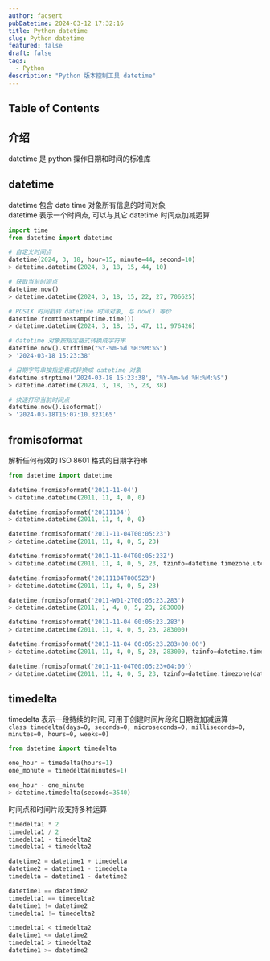 ```yaml
---
author: facsert
pubDatetime: 2024-03-12 17:32:16
title: Python datetime
slug: Python datetime
featured: false
draft: false
tags:
  - Python
description: "Python 版本控制工具 datetime"
---
```


## Table of Contents

## 介绍

datetime 是 python 操作日期和时间的标准库  

## datetime

datetime 包含 date time 对象所有信息的时间对象  
datetime 表示一个时间点, 可以与其它 datetime 时间点加减运算  



```py
import time
from datetime import datetime

# 自定义时间点
datetime(2024, 3, 18, hour=15, minute=44, second=10)
> datetime.datetime(2024, 3, 18, 15, 44, 10)

# 获取当前时间点
datetime.now()
> datetime.datetime(2024, 3, 18, 15, 22, 27, 706625)

# POSIX 时间戳转 datetime 时间对象, 与 now() 等价
datetime.fromtimestamp(time.time())
> datetime.datetime(2024, 3, 18, 15, 47, 11, 976426)

# datetime 对象按指定格式转换成字符串
datetime.now().strftime("%Y-%m-%d %H:%M:%S")
> '2024-03-18 15:23:38'

# 日期字符串按指定格式转换成 datetime 对象
datetime.strptime('2024-03-18 15:23:38', "%Y-%m-%d %H:%M:%S")
> datetime.datetime(2024, 3, 18, 15, 23, 38)

# 快速打印当前时间点
datetime.now().isoformat()
> '2024-03-18T16:07:10.323165'
```


## fromisoformat

解析任何有效的 ISO 8601 格式的日期字符串  

```py
from datetime import datetime

datetime.fromisoformat('2011-11-04')
> datetime.datetime(2011, 11, 4, 0, 0)

datetime.fromisoformat('20111104')
> datetime.datetime(2011, 11, 4, 0, 0)

datetime.fromisoformat('2011-11-04T00:05:23')
> datetime.datetime(2011, 11, 4, 0, 5, 23)

datetime.fromisoformat('2011-11-04T00:05:23Z')
> datetime.datetime(2011, 11, 4, 0, 5, 23, tzinfo=datetime.timezone.utc)

datetime.fromisoformat('20111104T000523')
> datetime.datetime(2011, 11, 4, 0, 5, 23)

datetime.fromisoformat('2011-W01-2T00:05:23.283')
> datetime.datetime(2011, 1, 4, 0, 5, 23, 283000)

datetime.fromisoformat('2011-11-04 00:05:23.283')
> datetime.datetime(2011, 11, 4, 0, 5, 23, 283000)

datetime.fromisoformat('2011-11-04 00:05:23.283+00:00')
> datetime.datetime(2011, 11, 4, 0, 5, 23, 283000, tzinfo=datetime.timezone.utc)

datetime.fromisoformat('2011-11-04T00:05:23+04:00')   
> datetime.datetime(2011, 11, 4, 0, 5, 23, tzinfo=datetime.timezone(datetime.timedelta(seconds=14400)))
```

## timedelta

timedelta 表示一段持续的时间, 可用于创建时间片段和日期做加减运算  
`class timedelta(days=0, seconds=0, microseconds=0, milliseconds=0, minutes=0, hours=0, weeks=0)`  

```py
from datetime import timedelta

one_hour = timedelta(hours=1)
one_monute = timedelta(minutes=1)

one_hour - one_minute
> datetime.timedelta(seconds=3540)
```

时间点和时间片段支持多种运算  

```py
timedelta1 * 2
timedelta1 / 2
timedelta1 - timedelta2
timedelta1 + timedelta2

datetime2 = datetime1 + timedelta
datetime2 = datetime1 - timedelta
timedelta = datetime1 - datetime2

datetime1 == datetime2
timedelta1 == timedelta2
datetime1 != datetime2
timedelta1 != timedelta2

timedelta1 < timedelta2
datetime1 <= datetime2
timedelta1 > timedelta2
datetime1 >= datetime2
```


